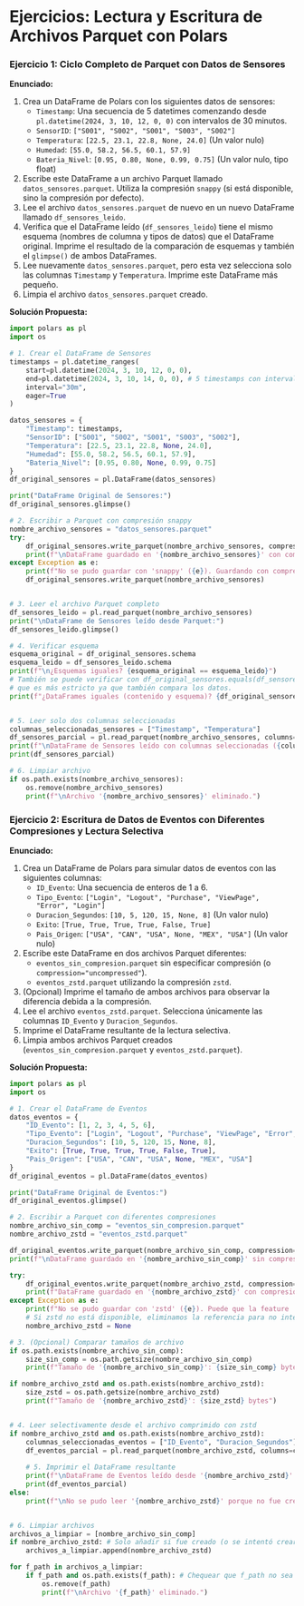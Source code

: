 # Ejercicios: Lectura y Escritura de Archivos Parquet con Polars

### Ejercicio 1: Ciclo Completo de Parquet con Datos de Sensores

**Enunciado:**
1.  Crea un DataFrame de Polars con los siguientes datos de sensores:
    *   `Timestamp`: Una secuencia de 5 datetimes comenzando desde `pl.datetime(2024, 3, 10, 12, 0, 0)` con intervalos de 30 minutos.
    *   `SensorID`: `["S001", "S002", "S001", "S003", "S002"]`
    *   `Temperatura`: `[22.5, 23.1, 22.8, None, 24.0]` (Un valor nulo)
    *   `Humedad`: `[55.0, 58.2, 56.5, 60.1, 57.9]`
    *   `Bateria_Nivel`: `[0.95, 0.80, None, 0.99, 0.75]` (Un valor nulo, tipo float)
2.  Escribe este DataFrame a un archivo Parquet llamado `datos_sensores.parquet`. Utiliza la compresión `snappy` (si está disponible, sino la compresión por defecto).
3.  Lee el archivo `datos_sensores.parquet` de nuevo en un nuevo DataFrame llamado `df_sensores_leido`.
4.  Verifica que el DataFrame leído (`df_sensores_leido`) tiene el mismo esquema (nombres de columna y tipos de datos) que el DataFrame original. Imprime el resultado de la comparación de esquemas y también el `glimpse()` de ambos DataFrames.
5.  Lee nuevamente `datos_sensores.parquet`, pero esta vez selecciona solo las columnas `Timestamp` y `Temperatura`. Imprime este DataFrame más pequeño.
6.  Limpia el archivo `datos_sensores.parquet` creado.

**Solución Propuesta:**
```python
import polars as pl
import os

# 1. Crear el DataFrame de Sensores
timestamps = pl.datetime_ranges(
    start=pl.datetime(2024, 3, 10, 12, 0, 0),
    end=pl.datetime(2024, 3, 10, 14, 0, 0), # 5 timestamps con intervalo de 30min
    interval="30m",
    eager=True
)

datos_sensores = {
    "Timestamp": timestamps,
    "SensorID": ["S001", "S002", "S001", "S003", "S002"],
    "Temperatura": [22.5, 23.1, 22.8, None, 24.0],
    "Humedad": [55.0, 58.2, 56.5, 60.1, 57.9],
    "Bateria_Nivel": [0.95, 0.80, None, 0.99, 0.75]
}
df_original_sensores = pl.DataFrame(datos_sensores)

print("DataFrame Original de Sensores:")
df_original_sensores.glimpse()

# 2. Escribir a Parquet con compresión snappy
nombre_archivo_sensores = "datos_sensores.parquet"
try:
    df_original_sensores.write_parquet(nombre_archivo_sensores, compression="snappy")
    print(f"\nDataFrame guardado en '{nombre_archivo_sensores}' con compresión snappy.")
except Exception as e:
    print(f"No se pudo guardar con 'snappy' ({e}). Guardando con compresión por defecto.")
    df_original_sensores.write_parquet(nombre_archivo_sensores)


# 3. Leer el archivo Parquet completo
df_sensores_leido = pl.read_parquet(nombre_archivo_sensores)
print("\nDataFrame de Sensores leído desde Parquet:")
df_sensores_leido.glimpse()

# 4. Verificar esquema
esquema_original = df_original_sensores.schema
esquema_leido = df_sensores_leido.schema
print(f"\n¿Esquemas iguales? {esquema_original == esquema_leido}")
# También se puede verificar con df_original_sensores.equals(df_sensores_leido)
# que es más estricto ya que también compara los datos.
print(f"¿DataFrames iguales (contenido y esquema)? {df_original_sensores.equals(df_sensores_leido)}")


# 5. Leer solo dos columnas seleccionadas
columnas_seleccionadas_sensores = ["Timestamp", "Temperatura"]
df_sensores_parcial = pl.read_parquet(nombre_archivo_sensores, columns=columnas_seleccionadas_sensores)
print(f"\nDataFrame de Sensores leído con columnas seleccionadas ({columnas_seleccionadas_sensores}):")
print(df_sensores_parcial)

# 6. Limpiar archivo
if os.path.exists(nombre_archivo_sensores):
    os.remove(nombre_archivo_sensores)
    print(f"\nArchivo '{nombre_archivo_sensores}' eliminado.")
```

### Ejercicio 2: Escritura de Datos de Eventos con Diferentes Compresiones y Lectura Selectiva

**Enunciado:**
1.  Crea un DataFrame de Polars para simular datos de eventos con las siguientes columnas:
    *   `ID_Evento`: Una secuencia de enteros de 1 a 6.
    *   `Tipo_Evento`: `["Login", "Logout", "Purchase", "ViewPage", "Error", "Login"]`
    *   `Duracion_Segundos`: `[10, 5, 120, 15, None, 8]` (Un valor nulo)
    *   `Exito`: `[True, True, True, True, False, True]`
    *   `Pais_Origen`: `["USA", "CAN", "USA", None, "MEX", "USA"]` (Un valor nulo)
2.  Escribe este DataFrame en dos archivos Parquet diferentes:
    *   `eventos_sin_compresion.parquet` sin especificar compresión (o `compression="uncompressed"`).
    *   `eventos_zstd.parquet` utilizando la compresión `zstd`.
3.  (Opcional) Imprime el tamaño de ambos archivos para observar la diferencia debida a la compresión.
4.  Lee el archivo `eventos_zstd.parquet`. Selecciona únicamente las columnas `ID_Evento` y `Duracion_Segundos`.
5.  Imprime el DataFrame resultante de la lectura selectiva.
6.  Limpia ambos archivos Parquet creados (`eventos_sin_compresion.parquet` y `eventos_zstd.parquet`).

**Solución Propuesta:**
```python
import polars as pl
import os

# 1. Crear el DataFrame de Eventos
datos_eventos = {
    "ID_Evento": [1, 2, 3, 4, 5, 6],
    "Tipo_Evento": ["Login", "Logout", "Purchase", "ViewPage", "Error", "Login"],
    "Duracion_Segundos": [10, 5, 120, 15, None, 8],
    "Exito": [True, True, True, True, False, True],
    "Pais_Origen": ["USA", "CAN", "USA", None, "MEX", "USA"]
}
df_original_eventos = pl.DataFrame(datos_eventos)

print("DataFrame Original de Eventos:")
df_original_eventos.glimpse()

# 2. Escribir a Parquet con diferentes compresiones
nombre_archivo_sin_comp = "eventos_sin_compresion.parquet"
nombre_archivo_zstd = "eventos_zstd.parquet"

df_original_eventos.write_parquet(nombre_archivo_sin_comp, compression="uncompressed")
print(f"\nDataFrame guardado en '{nombre_archivo_sin_comp}' sin compresión.")

try:
    df_original_eventos.write_parquet(nombre_archivo_zstd, compression="zstd")
    print(f"DataFrame guardado en '{nombre_archivo_zstd}' con compresión zstd.")
except Exception as e:
    print(f"No se pudo guardar con 'zstd' ({e}). Puede que la feature 'compresion-zstd' no esté activa.")
    # Si zstd no está disponible, eliminamos la referencia para no intentar leerlo/borrarlo luego
    nombre_archivo_zstd = None 

# 3. (Opcional) Comparar tamaños de archivo
if os.path.exists(nombre_archivo_sin_comp):
    size_sin_comp = os.path.getsize(nombre_archivo_sin_comp)
    print(f"Tamaño de '{nombre_archivo_sin_comp}': {size_sin_comp} bytes")

if nombre_archivo_zstd and os.path.exists(nombre_archivo_zstd):
    size_zstd = os.path.getsize(nombre_archivo_zstd)
    print(f"Tamaño de '{nombre_archivo_zstd}': {size_zstd} bytes")


# 4. Leer selectivamente desde el archivo comprimido con zstd
if nombre_archivo_zstd and os.path.exists(nombre_archivo_zstd):
    columnas_seleccionadas_eventos = ["ID_Evento", "Duracion_Segundos"]
    df_eventos_parcial = pl.read_parquet(nombre_archivo_zstd, columns=columnas_seleccionadas_eventos)
    
    # 5. Imprimir el DataFrame resultante
    print(f"\nDataFrame de Eventos leído desde '{nombre_archivo_zstd}' con columnas seleccionadas ({columnas_seleccionadas_eventos}):")
    print(df_eventos_parcial)
else:
    print(f"\nNo se pudo leer '{nombre_archivo_zstd}' porque no fue creado (posiblemente por falta de soporte zstd).")


# 6. Limpiar archivos
archivos_a_limpiar = [nombre_archivo_sin_comp]
if nombre_archivo_zstd: # Solo añadir si fue creado (o se intentó crear)
    archivos_a_limpiar.append(nombre_archivo_zstd)

for f_path in archivos_a_limpiar:
    if f_path and os.path.exists(f_path): # Chequear que f_path no sea None
        os.remove(f_path)
        print(f"\nArchivo '{f_path}' eliminado.")
```

